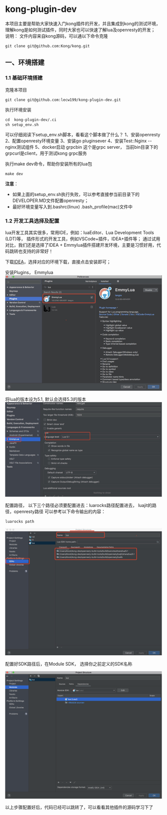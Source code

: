 # kong-plugin-dev


本项目主要是帮助大家快速入门kong插件的开发，并且集成到kong的测试环境，理解kong是如何测试插件，同时大家也可以快速了解lua及openresty的开发；   
说明： 文件内容来自kong源码，可以通以下命令克隆
```
git clone git@github.com:Kong/kong.git
```



## 一、环境搭建

### 1.1 基础环境搭建

克隆本项目

```
git clone git@github.com:lecw199/kong-plugin-dev.git 
```

执行环境安装
```
cd  kong-plugin-dev/.ci
sh setup_env.sh
```

可以仔细阅读下setup_env.sh脚本，看看这个脚本做了什么？
1、安装openresty
2、配置openresty环境变量
3、安装go pluginsever
4、安装Test::Nginx -- nginx测试组件
5、docker启动 grpcbin 这个是grpc server， 当前bin目录下的grpcurl是client，用于测试kong grpc服务


执行make dev命令，帮助你安装所有的lua包
```
make dev
```

**注意**：
*   如果上面的setup_env.sh执行失败，可以参考直接参当前目录下的DEVELOPER.MD文件配置openresty；
*   最好环境变量写入到.bashrc(linux) .bash_profile(mac)文件中


### 1.2 开发工具选择及配置

lua开发工具其实很多，常用IDE，例如：luaEditor、Lua Development Tools (LDT)等， 插件形式的开发工具，例如VSCode+插件，IDEA+插件等； 通过试用对比，我们还是选择了IDEA + Emmylua插件搭建开发环境，主要是习惯好用，代码跳转也支持的非常好！



下载[IDEA](https://www.jetbrains.com/idea/download/#section=mac)，选择对应的环境下载，直接点击安装即可；


安装Plugins， Emmylua
![image-20200603154511362](md_picture/image-20200603154511362.png)



将lua的版本设为5.1, 默认会选择5.3的版本
![image-20200602145348850](md_picture/image-20200602145348850.png)



配置路径， 以下三个路径必须要配置进去：luarocks路径配置进去， luajit的路径，openresty路径
可以参考以下命令输出的内容：

```
luarocks path
```
![image-20200602174044195](md_picture/image-20200602174044195.png)



配置好SDK路径后，在Module SDK， 选择你之前定义的SDK名称

![image-20200602174143619](md_picture/image-20200602174143619.png)



以上步骤配置好后，代码已经可以跳转了，可以看看其他插件的源码学习下了
